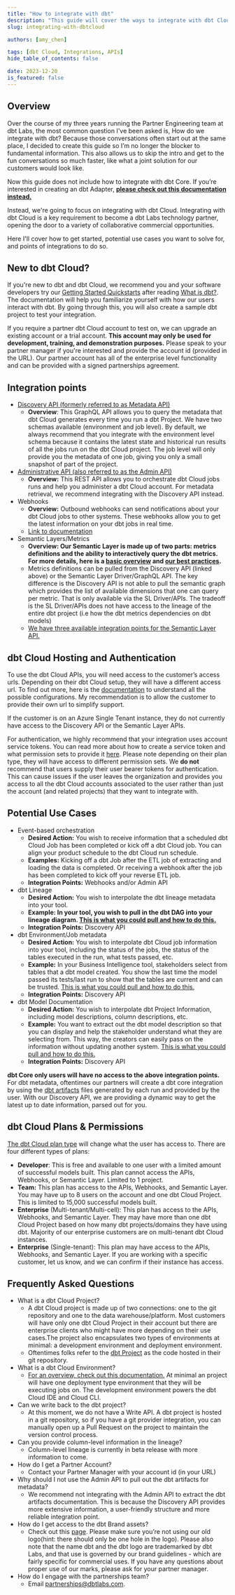 ```yaml
---
title: "How to integrate with dbt"
description: "This guide will cover the ways to integrate with dbt Cloud"
slug: integrating-with-dbtcloud

authors: [amy_chen]

tags: [dbt Cloud, Integrations, APIs]
hide_table_of_contents: false

date: 2023-12-20
is_featured: false
---
```

## Overview

Over the course of my three years running the Partner Engineering team at dbt Labs, the most common question I've been asked is, How do we integrate with dbt? Because those conversations often start out at the same place, I decided to create this guide so I’m no longer the blocker to fundamental information. This also allows us to skip the intro and get to the fun conversations so much faster, like what a joint solution for our customers would look like. 

Now this guide does not include how to integrate with dbt Core. If you’re interested in creating an dbt Adapter, **[please check out this documentation instead.](https://docs.getdbt.com/guides/dbt-ecosystem/adapter-development/1-what-are-adapters)** 

Instead, we're going to focus on integrating with dbt Cloud. Integrating with dbt Cloud is a key requirement to become a dbt Labs technology partner, opening the door to a variety of collaborative commercial opportunities. 

Here I'll cover how to get started, potential use cases you want to solve for, and points of integrations to do so.

## New to dbt Cloud?

If you're new to dbt and dbt Cloud, we recommend you and your software developers try our [Getting Started Quickstarts](/guides) after reading [What is dbt?](/docs/introduction). The documentation will help you familiarize yourself with how our users interact with dbt. By going through this, you will also create a sample dbt project to test your integration.

If you require a partner dbt Cloud account to test on, we can upgrade an existing account or a trial account. **This account may only be used for development, training, and demonstration purposes.** Please speak to your partner manager if you're interested and provide the account id (provided in the URL). Our partner account has all of the enterprise level functionality and can be provided with a signed partnerships agreement.

## Integration points

- [Discovery API (formerly referred to as Metadata API)](https://docs.getdbt.com/docs/dbt-cloud-apis/discovery-api)
    - **Overview**: This GraphQL API allows you to query the metadata that dbt Cloud generates every time you run a dbt Project. We have two schemas available (environment and job level). By default, we always recommend that you integrate with the environment level schema because it contains the latest state and historical run results of all the jobs run on the dbt Cloud project. The job level will only provide you the metadata of one job, giving you only a small snapshot of part of the project.
- [Administrative API (also referred to as the Admin API)](https://docs.getdbt.com/docs/dbt-cloud-apis/admin-cloud-api)
    - **Overview:** This REST API allows you to orchestrate dbt Cloud jobs runs and help you administer a dbt Cloud account. For metadata retrieval, we recommend integrating with the Discovery API instead.
- Webhooks
    - **Overview:** Outbound webhooks can send notifications about your dbt Cloud jobs to other systems. These webhooks allow you to get the latest information on your dbt jobs in real time.
    - [Link to documentation](https://docs.getdbt.com/docs/deploy/webhooks)
- Semantic Layers/Metrics
    - **Overview: Our Semantic Layer is made up of two parts: metrics definitions and the ability to interactively query the dbt metrics. For more details, here is a [basic overview](https://docs.getdbt.com/docs/use-dbt-semantic-layer/dbt-sl) and [our best practices](https://docs.getdbt.com/guides/dbt-ecosystem/sl-partner-integration-guide).**
    - Metrics definitions can be pulled from the Discovery API (linked above) or the Semantic Layer Driver/GraphQL API. The key difference is the Discovery API is not able to pull the semantic graph which provides the list of available dimensions that one can query per metric. That is only available via the SL Driver/APIs. The tradeoff is the SL Driver/APIs does not have access to the lineage of the entire dbt project (i.e how the dbt metrics dependencies on dbt models)
    - [We have three available integration points for the Semantic Layer API.](https://docs.getdbt.com/docs/dbt-cloud-apis/sl-api-overview)

## dbt Cloud Hosting and Authentication

To use the dbt Cloud APIs, you will need access to the customer’s access urls. Depending on their dbt Cloud setup, they will have a different access url. To find out more, here is the [documentation](https://docs.getdbt.com/docs/cloud/about-cloud/regions-ip-addresses) to understand all the possible configurations. My recommendation is to allow the customer to provide their own url to simplify support. 

If the customer is on an Azure Single Tenant instance, they do not currently have access to the Discovery API or the Semantic Layer APIs. 

For authentication, we highly recommend that your integration uses account service tokens. You can read more about how to create a service token and what permission sets to provide it [here](https://docs.getdbt.com/docs/dbt-cloud-apis/service-tokens). Please note depending on their plan type, they will have access to different permission sets. We **do not** recommend that users supply their user bearer tokens for authentication. This can cause issues if the user leaves the organization and provides you access to all the dbt Cloud accounts associated to the user rather than just the account (and related projects) that they want to integrate with. 

## Potential Use Cases

- Event-based orchestration
    - **Desired Action:** You wish to receive information that a scheduled dbt Cloud Job has been completed or kick off a dbt Cloud job. You can align your product schedule to the dbt Cloud run schedule.
    - **Examples:** Kicking off a dbt Job after the ETL job of extracting and loading the data is completed. Or receiving a webhook after the job has been completed to kick off your reverse ETL job.
    - **Integration Points:** Webhooks and/or Admin API
- dbt Lineage
    - **Desired Action:** You wish to interpolate the dbt lineage metadata into your tool.
    - **Example: In your tool, you wish to pull in the dbt DAG into your lineage diagram. [This is what you could pull and how to do this.](https://docs.getdbt.com/docs/dbt-cloud-apis/discovery-use-cases-and-examples#whats-the-full-data-lineage)**
    - **Integration Points:** Discovery API
- dbt Environment/Job metadata
    - **Desired Action:** You wish to interpolate dbt Cloud job information into your tool, including the status of the jobs, the status of the tables executed in the run, what tests passed, etc.
    - **Example:** In your Business Intelligence tool, stakeholders select from tables that a dbt model created. You show the last time the model passed its tests/last run to show that the tables are current and can be trusted. [This is what you could pull and how to do this.](https://docs.getdbt.com/docs/dbt-cloud-apis/discovery-use-cases-and-examples#whats-the-latest-state-of-each-model)
    - **Integration Points:** Discovery API
- dbt Model Documentation
    - **Desired Action:** You wish to interpolate dbt Project Information, including model descriptions, column descriptions, etc.
    - **Example:** You want to extract out the dbt model description so that you can display and help the stakeholder understand what they are selecting from. This way, the creators can easily pass on the information without updating another system. [This is what you could pull and how to do this.](https://docs.getdbt.com/docs/dbt-cloud-apis/discovery-use-cases-and-examples#what-does-this-dataset-and-its-columns-mean)
    - **Integration Points:** Discovery API

**dbt Core only users will have no access to the above integration points.** For dbt metadata, oftentimes our partners will create a dbt core integration by using the [dbt artifacts](https://www.getdbt.com/product/semantic-layer/) files generated by each run and provided by the user. With our Discovery API, we are providing a dynamic way to get the latest up to date information, parsed out for you.

## dbt Cloud Plans & Permissions

[The dbt Cloud plan type](https://www.getdbt.com/pricing) will change what the user has access to. There are four different types of plans:

- **Developer**: This is free and available to one user with a limited amount of successful models built. This plan cannot access the APIs, Webhooks, or Semantic Layer. Limited to 1 project.
- **Team:** This plan has access to the APIs, Webhooks, and Semantic Layer. You may have up to 8 users on the account and one dbt Cloud Project. This is limited to 15,000 successful models built.
- **Enterprise** (Multi-tenant/Multi-cell): This plan has access to the APIs, Webhooks, and Semantic Layer. They may have more than one dbt Cloud Project based on how many dbt projects/domains they have using dbt. Majority of our enterprise customers are on multi-tenant dbt Cloud instances.
- **Enterprise** (Single-tenant): This plan may have access to the APIs, Webhooks, and Semantic Layer. If you are working with a specific customer, let us know, and we can confirm if their instance has access.

## Frequently Asked Questions

- What is a dbt Cloud Project?
    - A dbt Cloud project is made up of two connections: one to the git repository and one to the data warehouse/platform. Most customers will have only one dbt Cloud Project in their account but there are enterprise clients who might have more depending on their use cases.The project also encapsulates two types of environments at minimal: a development environment and deployment environment.
    - Oftentimes folks refer to the [dbt Project](https://docs.getdbt.com/docs/build/projects) as the code hosted in their git repository.
- What is a dbt Cloud Environment?
    - [For an overview, check out this documentation.](https://docs.getdbt.com/docs/environments-in-dbt) At minimal an project will have one deployment type environment that they will be executing jobs on. The development environment powers the dbt Cloud IDE and Cloud CLI.
- Can we write back to the dbt project?
    - At this moment, we do not have a Write API. A dbt project is hosted in a git repository, so if you have a git provider integration, you can manually open up a Pull Request on the project to maintain the version control process.
- Can you provide column-level information in the lineage?
    - Column-level lineage is currently in beta release with more information to come.
- How do I get a Partner Account?
    - Contact your Partner Manager with your account id (in your URL)
- Why should I not use the Admin API to pull out the dbt artifacts for metadata?
    - We recommend not integrating with the Admin API to extract the dbt artifacts documentation. This is because the Discovery API provides more extensive information, a user-friendly structure and more reliable integration point.
- How do I get access to the dbt Brand assets?
    - Check out this [page](https://www.getdbt.com/brand-guidelines/). Please make sure you’re not using our old logo(hint: there should only be one hole in the logo). Please also note that the name dbt and the dbt logo are trademarked by dbt Labs, and that use is governed by our brand guidelines - which are fairly specific for commercial uses. If you have any questions about proper use of our marks, please ask for your partner manager.
- How do I engage with the partnerships team?
    - Email partnerships@dbtlabs.com.